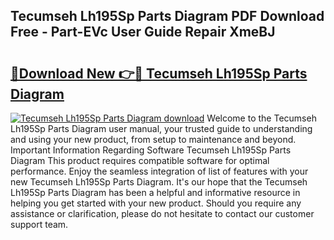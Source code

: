 ## Tecumseh Lh195Sp Parts Diagram PDF Download Free - Part-EVc User Guide Repair XmeBJ

# <h2><a href="http://dfmi6u.blite.top/?on=Tecumseh+Lh195Sp+Parts+Diagram">🔗Download New 👉🔴 Tecumseh Lh195Sp Parts Diagram</a></h2>

[![Tecumseh Lh195Sp Parts Diagram download](https://i.imgur.com/lujVjoI.png)](http://dfmi6u.blite.top/?on=Tecumseh+Lh195Sp+Parts+Diagram)
Welcome to the Tecumseh Lh195Sp Parts Diagram user manual, your trusted guide to understanding and using your new product, from setup to maintenance and beyond. Important Information Regarding Software Tecumseh Lh195Sp Parts Diagram This product requires compatible software for optimal performance. Enjoy the seamless integration of list of features with your new Tecumseh Lh195Sp Parts Diagram. It's our hope that the Tecumseh Lh195Sp Parts Diagram has been a helpful and informative resource in helping you get started with your new product. Should you require any assistance or clarification, please do not hesitate to contact our customer support team.
